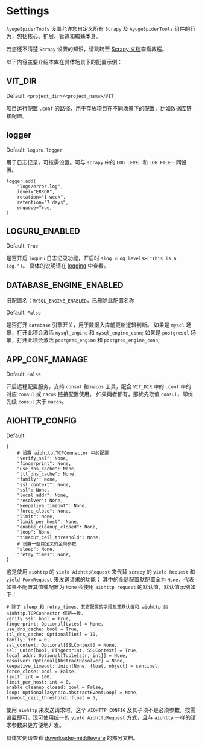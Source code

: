 # Settings

`AyugeSpiderTools` 设置允许您自定义所有 `Scrapy` 及 `AyugeSpiderTools` 组件的行为，包括核心、扩展、管道和蜘蛛本身。

若您还不清楚 `Scrapy` 设置的知识，请跳转至 [Scrapy 文档](https://docs.scrapy.org/en/latest)查看教程。

以下内容主要介绍本库在具体场景下的配置示例：

## VIT_DIR

Default: `<project_dir>/<project_name>/VIT`

项目运行配置 `.conf` 的路径，用于存放项目在不同场景下的配置，比如数据库链接配置。

## logger

Default: `loguru.logger`

用于日志记录，可按需设置。可与 `scrapy` 中的 `LOG_LEVEL` 和 `LOG_FILE`一同设置。

```
logger.add(
    "logs/error.log",
    level="ERROR",
    rotation="1 week",
    retention="7 days",
    enqueue=True,
)
```

## LOGURU_ENABLED

Default: `True`

是否开启 `loguru` 日志记录功能，开启时 `slog.<Log levels>("This is a log.")`。
具体的说明请在 [logging](logging.md) 中查看。

## DATABASE_ENGINE_ENABLED

旧配置名：`MYSQL_ENGINE_ENABLED`，已删除此配置名称

Default: `False`

是否打开 `database` 引擎开关，用于数据入库前更新逻辑判断。
如果是 `mysql` 场景，打开此项会激活 `mysql_engine` 和 `mysql_engine_conn`;
如果是 `postgresql` 场景，打开此项会激活 `postgres_engine` 和 `postgres_engine_conn`;

## APP_CONF_MANAGE

Default: `False`

开启远程配置服务，支持 `consul` 和 `nacos` 工具，配合 `VIT_DIR` 中的 `.conf` 中的对应 `consul` 或 `nacos` 链接配置使用。
如果两者都有，那优先取值 `consul`，即优先级 `consul` 大于 `nacos`。

## AIOHTTP_CONFIG

Default:
```
{
    # 设置 aiohttp.TCPConnector 中的配置
    "verify_ssl": None,
    "fingerprint": None,
    "use_dns_cache": None,
    "ttl_dns_cache": None,
    "family": None,
    "ssl_context": None,
    "ssl": None,
    "local_addr": None,
    "resolver": None,
    "keepalive_timeout": None,
    "force_close": None,
    "limit": None,
    "limit_per_host": None,
    "enable_cleanup_closed": None,
    "loop": None,
    "timeout_ceil_threshold": None,
    # 设置一些自定义的全局参数
    "sleep": None,
    "retry_times": None,
}
```

这是使用 `aiohttp` 的 `yield AiohttpRequest` 来代替 `scrapy` 的 `yield Request` 和 `yield FormRequest` 来发送请求的功能；
其中的全局配置默配置全为 `None`，代表如果不配置其值或配置为 `None` 会使用 `aiohttp request` 的默认值，默认值示例如下：

```shell
# 除了 sleep 和 retry_times，其它配置的字段及其默认值和 aiohttp 的 aiohttp.TCPConnector 保持一致。
verify_ssl: bool = True,
fingerprint: Optional[bytes] = None,
use_dns_cache: bool = True,
ttl_dns_cache: Optional[int] = 10,
family: int = 0,
ssl_context: Optional[SSLContext] = None,
ssl: Union[bool, Fingerprint, SSLContext] = True,
local_addr: Optional[Tuple[str, int]] = None,
resolver: Optional[AbstractResolver] = None,
keepalive_timeout: Union[None, float, object] = sentinel,
force_close: bool = False,
limit: int = 100,
limit_per_host: int = 0,
enable_cleanup_closed: bool = False,
loop: Optional[asyncio.AbstractEventLoop] = None,
timeout_ceil_threshold: float = 5,
```

使用 `aiohttp` 来发送请求时，这个 `AIOHTTP_CONFIG` 及其子项不是必须参数，按需设置即可。现可使用统一的 `yield AiohttpRequest` 方式，且与 `aiohttp` 一样的请求参数来更方便地开发。

具体实例请查看 [downloader-middleware](downloader-middleware.md#3-发送请求方式改为-aiohttp) 的部分文档。
